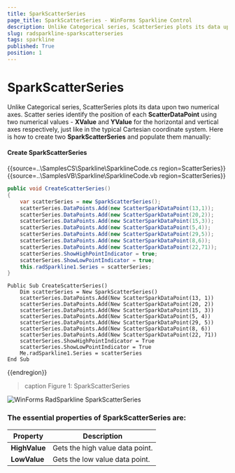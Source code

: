```yaml
---
title: SparkScatterSeries
page_title: SparkScatterSeries - WinForms Sparkline Control
description: Unlike Categorical series, ScatterSeries plots its data upon two numerical axes.   
slug: radsparkline-sparkscatterseries
tags: sparkline
published: True
position: 1
---
```


# SparkScatterSeries

Unlike Categorical series, ScatterSeries plots its data upon two numerical axes. Scatter series identify the position of each __ScatterDataPoint__ using two numerical values - __XValue__ and __YValue__ for the horizontal and vertical axes respectively, just like in the typical Cartesian coordinate system. Here is how to create two __SparkScatterSeries__ and populate them manually:

#### Create SparkScatterSeries

{{source=..\SamplesCS\Sparkline\SparklineCode.cs region=ScatterSeries}} 
{{source=..\SamplesVB\Sparkline\SparklineCode.vb region=ScatterSeries}}
````C#
public void CreateScatterSeries()
{
    var scatterSeries = new SparkScatterSeries();
    scatterSeries.DataPoints.Add(new ScatterSparkDataPoint(13,1));
    scatterSeries.DataPoints.Add(new ScatterSparkDataPoint(20,2));
    scatterSeries.DataPoints.Add(new ScatterSparkDataPoint(15,3));
    scatterSeries.DataPoints.Add(new ScatterSparkDataPoint(5,4));
    scatterSeries.DataPoints.Add(new ScatterSparkDataPoint(29,5));
    scatterSeries.DataPoints.Add(new ScatterSparkDataPoint(8,6));
    scatterSeries.DataPoints.Add(new ScatterSparkDataPoint(22,71));
    scatterSeries.ShowHighPointIndicator = true;
    scatterSeries.ShowLowPointIndicator = true;
    this.radSparkline1.Series = scatterSeries;
}

````
````VB.NET
Public Sub CreateScatterSeries()
    Dim scatterSeries = New SparkScatterSeries()
    scatterSeries.DataPoints.Add(New ScatterSparkDataPoint(13, 1))
    scatterSeries.DataPoints.Add(New ScatterSparkDataPoint(20, 2))
    scatterSeries.DataPoints.Add(New ScatterSparkDataPoint(15, 3))
    scatterSeries.DataPoints.Add(New ScatterSparkDataPoint(5, 4))
    scatterSeries.DataPoints.Add(New ScatterSparkDataPoint(29, 5))
    scatterSeries.DataPoints.Add(New ScatterSparkDataPoint(8, 6))
    scatterSeries.DataPoints.Add(New ScatterSparkDataPoint(22, 71))
    scatterSeries.ShowHighPointIndicator = True
    scatterSeries.ShowLowPointIndicator = True
    Me.radSparkline1.Series = scatterSeries
End Sub

````
 

{{endregion}} 

>caption Figure 1: SparkScatterSeries

![WinForms RadSparkline SparkScatterSeries](images/sparkscatterseries001.png)

### The essential properties of SparkScatterSeries are:

|__Property__|__Description__|
|---|---|
|__HighValue__|Gets the high value data point.|
|__LowValue__|Gets the low value data point.|


